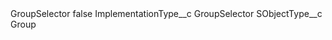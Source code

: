 <?xml version="1.0" encoding="UTF-8"?>
<CustomMetadata xmlns="http://soap.sforce.com/2006/04/metadata" xmlns:xsi="http://www.w3.org/2001/XMLSchema-instance" xmlns:xsd="http://www.w3.org/2001/XMLSchema">
    <label>GroupSelector</label>
    <protected>false</protected>
    <values>
        <field>ImplementationType__c</field>
        <value xsi:type="xsd:string">GroupSelector</value>
    </values>
    <values>
        <field>SObjectType__c</field>
        <value xsi:type="xsd:string">Group</value>
    </values>
</CustomMetadata>
